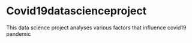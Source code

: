 # Covid19datascienceproject
This data science project analyses various factors that influence covid19 pandemic
